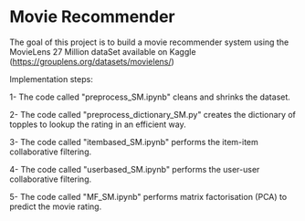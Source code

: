 # Movie Recommender 

The goal of this project is to build a movie recommender system using the MovieLens 27 Million dataSet available on Kaggle (https://grouplens.org/datasets/movielens/) 

Implementation steps:

1- The code called "preprocess_SM.ipynb" cleans and shrinks the dataset.

2- The code called "preprocess_dictionary_SM.py" creates the dictionary of topples to lookup the rating in an efficient way.

3- The code called "itembased_SM.ipynb" performs the item-item collaborative filtering.

4- The code called "userbased_SM.ipynb" performs the user-user collaborative filtering. 

5- The code called "MF_SM.ipynb" performs matrix factorisation (PCA) to predict the movie rating.
